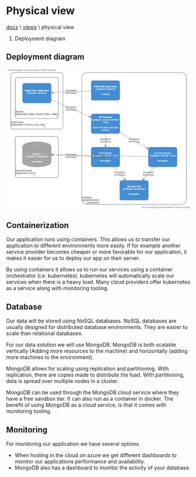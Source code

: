 # Physical view

[docs](../info_docs.md) \ [views](./info_views.md) \ physical view

1. Deployment diagram

## Deployment diagram

![FFT deployment diagram](./images/FFT_c4Deployment.jpg)

## Containerization

Our application runs using containers. This allows us to transfer our application to different environments more easily. If for example another service provider becomes cheaper or more favorable for our application, it makes it easier for us to deploy our app on their server.

By using containers it allows us to run our services using a container orchestrator (i.e. kubernetes). kubernetes will automatically scale our services when there is a heavy load. Many cloud providers offer kubernetes as a service along with monitoring tooling.

## Database

Our data will be stored using NoSQL databases. NoSQL databases are usually designed for distributed database environments. They are easier to scale than relational databases.

For our data solution we will use MongoDB. MongoDB is both scalable vertically (Adding more resources to the machine) and horizontally (adding more machines to the environment). 

MongoDB allows for scaling using replication and partitioning. With replication, there are copies made to distribute the load. With partitioning, data is spread over multiple nodes in a cluster.

MongoDB can be used through the MongoDB cloud service where they have a free sandbox tier. It can also run as a container in docker. The benefit of using MongoDB as a cloud service, is that it comes with monitoring tooling. 

## Monitoring

For monitoring our application we have several options. 

- When hosting in the cloud on azure we get different dashboards to monitor our applications performance and availability. 
- MongoDB also has a dashboard to monitor the activity of your database.